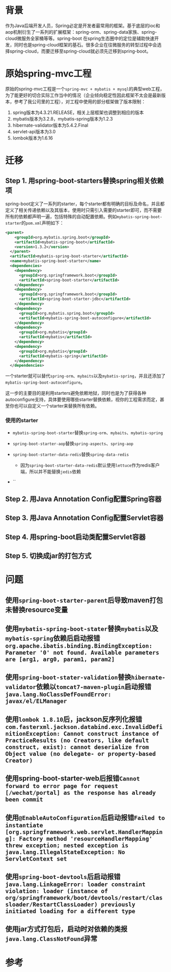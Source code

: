 # 背景

作为Java后端开发人员，Spring必定是开发者最常用的框架。基于底层的ioc和aop机制衍生了一系列的扩展框架：spring-orm、spring-data家族、spring-cloud微服务全家桶等等。spring-boot
在spring生态圈中的定位是辅助快速开发，同时也是spring-cloud框架的基石。很多企业在往微服务的转型过程中会选择spring-cloud，而要迁移至spring-cloud就必须先迁移到spring-boot。

# 原始spring-mvc工程

原始的spring-mvc工程是一个`spring-mvc + mybatis + mysql`的典型web工程，为了能更好的切合实际工作当中的情况（企业倾向稳定性因此框架不太会是最新版本，参考了我公司里的工程），对工程中使用的部分框架做了版本限制：

1. spring版本为4.3.21.RELEASE，相关上层框架也调整到相应的版本
2. mybatis版本为3.2.8，mybatis-spring版本为1.2.3
3. hibernate-validator版本为5.4.2.Final
4. servlet-api版本为3.0
5. lombok版本为1.6.16

# 迁移

## Step 1. 用spring-boot-starters替换spring相关依赖项

spring-boot定义了一系列的starter，每个starter都有明确的目标及命名，并且都定义了相关传递依赖以及其版本，使用时只需引入需要的starter即可，而不需要所有的依赖都声明一遍，包括特殊的自动配置依赖。例如`mybatis-spring-boot-starter`的`pom.xml`声明如下：
```xml
<parent>
    <groupId>org.mybatis.spring.boot</groupId>
    <artifactId>mybatis-spring-boot</artifactId>
    <version>1.3.2</version>
  </parent>
  <artifactId>mybatis-spring-boot-starter</artifactId>
  <name>mybatis-spring-boot-starter</name>
  <dependencies>
    <dependency>
      <groupId>org.springframework.boot</groupId>
      <artifactId>spring-boot-starter</artifactId>
    </dependency>
    <dependency>
      <groupId>org.springframework.boot</groupId>
      <artifactId>spring-boot-starter-jdbc</artifactId>
    </dependency>
    <dependency>
      <groupId>org.mybatis.spring.boot</groupId>
      <artifactId>mybatis-spring-boot-autoconfigure</artifactId>
    </dependency>
    <dependency>
      <groupId>org.mybatis</groupId>
      <artifactId>mybatis</artifactId>
    </dependency>
    <dependency>
      <groupId>org.mybatis</groupId>
      <artifactId>mybatis-spring</artifactId>
    </dependency>
  </dependencies>
```
一个starter就可以替代`spring-orm`、`mybaits`以及`mybatis-spring`，并且还添加了`mybatis-spring-boot-autoconfigure`。

这一步的主要目的是利用starters避免依赖地狱，同时也是为了获得各种autoconfigure支持，具体要使用哪些starter替换依赖，视你的工程需求而定，甚至你也可以自定义一个starter来替换所有依赖。

### 使用的starter

+ `mybatis-spring-boot-starter`替换`spring-orm`、`mybaits`、`mybatis-spring`
+ `spring-boot-starter-aop`替换`spring-aspects`、`spring-aop`
+ `spring-boot-starter-data-redis`替换`spring-data-redis`
   
   + 因为`spring-boot-starter-data-redis`默认使用`lettuce`作为redis客户端，所以并不能替换`jedis`依赖
+ ``

## Step 2. 用Java Annotation Config配置Spring容器



## Step 3. 用Java Annotation Config配置Servlet容器

## Step 4. 用spring-boot启动类配置Servlet容器

## Step 5. 切换成jar的打包方式

# 问题

## 使用`spring-boot-starter-parent`后导致maven打包未替换resource变量

## 使用`mybatis-spring-boot-stater`替换`mybatis`以及`mybatis-spring`依赖后启动报错`org.apache.ibatis.binding.BindingException: Parameter '0' not found. Available parameters are [arg1, arg0, param1, param2]`

## 使用`spring-boot-stater-validation`替换`hibernate-validator`依赖以`tomcat7-maven-plugin`启动报错`java.lang.NoClassDefFoundError: javax/el/ELManager`

## 使用`lombok 1.8.10`后，jackson反序列化报错`com.fasterxml.jackson.databind.exc.InvalidDefinitionException: Cannot construct instance of PracticeResults (no Creators, like default construct, exist): cannot deserialize from Object value (no delegate- or property-based Creator)`

## 使用spring-boot-starter-web后报错`Cannot forward to error page for request [/wechat/portal] as the response has already been commit`

## 使用`@EnableAutoConfiguration`后启动报错`Failed to instantiate [org.springframework.web.servlet.HandlerMapping]: Factory method 'resourceHandlerMapping' threw exception; nested exception is java.lang.IllegalStateException: No ServletContext set`

## 使用`spring-boot-devtools`后启动报错`java.lang.LinkageError: loader constraint violation: loader (instance of org/springframework/boot/devtools/restart/classloader/RestartClassLoader) previously initiated loading for a different type`

## 使用jar方式打包后，启动时对依赖的类报`java.lang.ClassNotFound`异常

# 参考

